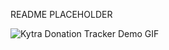 README PLACEHOLDER

![Kytra Donation Tracker Demo GIF](https://drive.google.com/open?id=1zvJCqSWhsv3jOhLb3cK3VHAcq0IIZ1cn)
